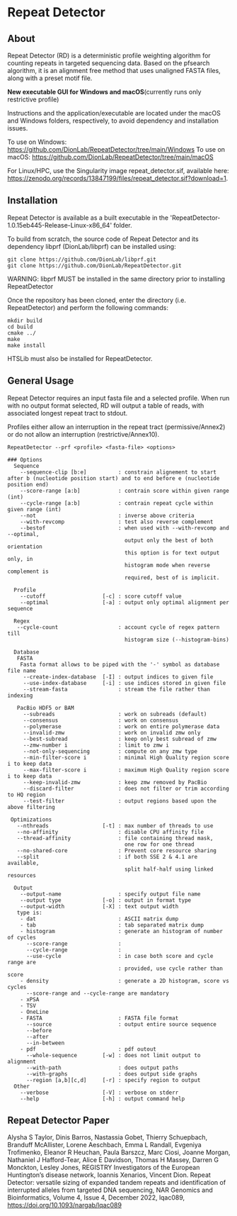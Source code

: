 # Repeat Detector
## About
Repeat Detector (RD) is a deterministic profile weighting algorithm for counting repeats in targeted sequencing data. Based on the pfsearch algorithm, it is an alignment free method that uses unaligned FASTA files, along with a preset motif file. 

**New executable GUI for Windows and macOS**(currently runs only restrictive profile)

Instructions and the application/executable are located under the macOS and Windows folders, respectively, to avoid dependency and installation issues.

To use on Windows: https://github.com/DionLab/RepeatDetector/tree/main/Windows
To use on macOS: https://github.com/DionLab/RepeatDetector/tree/main/macOS

For Linux/HPC, use the Singularity image repeat_detector.sif, available here: https://zenodo.org/records/13847199/files/repeat_detector.sif?download=1.




## Installation
Repeat Detector is available as a built executable in the 'RepeatDetector-1.0.15eb445-Release-Linux-x86_64' folder.

To build from scratch, the source code of Repeat Detector and its dependency libprf (DionLab/libprf) can be installed using:
```
git clone https://github.com/DionLab/libprf.git
git clone https://github.com/DionLab/RepeatDetector.git
```
WARNING: libprf MUST be installed in the same directory prior to installing RepeatDetector

Once the repository has been cloned, enter the directory (i.e. RepeatDetector) and perform the following commands:

```
mkdir build
cd build
cmake ../
make 
make install
```
HTSLib must also be installed for RepeatDetector.

## General Usage
Repeat Detector requires an input fasta file and a selected profile. When run with no output format selected, RD will output a table of reads, with associated longest repeat tract to stdout. 

Profiles either allow an interruption in the repeat tract (permissive/Annex2) or do not allow an interruption (restrictive/Annex10).

```
RepeatDetector --prf <profile> <fasta-file> <options>

### Options
  Sequence
    --sequence-clip [b:e]          : constrain alignement to start after b (nucleotide position start) and to end before e (nucleotide position end)
    --score-range [a:b]            : contrain score within given range (int)
    --cycle-range [a:b]            : contrain repeat cycle within given range (int)
    --not                          : inverse above criteria
    --with-revcomp                 : test also reverse complement
    --bestof                       : when used with --with-revcomp and --optimal,
                                     output only the best of both orientation
                                     this option is for text output only, in
                                     histogram mode when reverse complement is
                                     required, best of is implicit.

  Profile
    --cutoff                  [-c] : score cutoff value
    --optimal                 [-a] : output only optimal alignment per sequence

  Regex
   --cycle-count                   : account cycle of regex pattern till
                                     histogram size (--histogram-bins)

  Database
   FASTA
    Fasta format allows to be piped with the '-' symbol as database file name
     --create-index-database  [-I] : output indices to given file
     --use-index-database     [-i] : use indices stored in given file
     --stream-fasta                : stream the file rather than indexing

   PacBio HDF5 or BAM
     --subreads                    : work on subreads (default)
     --consensus                   : work on consensus
     --polymerase                  : work on entire polymerase data
     --invalid-zmw                 : work on invalid zmw only
     --best-subread                : keep only best subread of zmw
     --zmw-number i                : limit to zmw i
     --not-only-sequencing         : compute on any zmw type
     --min-filter-score i          : minimal High Quality region score i to keep data
     --max-filter-score i          : maximum High Quality region score i to keep data
     --keep-invalid-zmw            : keep zmw removed by PacBio
     --discard-filter              : does not filter or trim according to HQ region
     --test-filter                 : output regions based upon the above filtering

 Optimizations
   --nthreads                 [-t] : max number of threads to use
   --no-affinity                   : disable CPU affinity file
   --thread-affinity               : file containing thread mask,
                                     one row for one thread
   --no-shared-core                : Prevent core resource sharing
   --split                         : if both SSE 2 & 4.1 are available,
                                     split half-half using linked resources

  Output
    --output-name                  : specify output file name
    --output type             [-o] : output in format type
    --output-width            [-X] : text output width
   type is:
    - dat                          : ASCII matrix dump
    - tab                          : tab separated matrix dump
    - histogram                    : generate an histogram of number of cycles
      --score-range                :
      --cycle-range                :
      --use-cycle                  : in case both score and cycle range are
                                   : provided, use cycle rather than score
    - density                      : generate a 2D histogram, score vs cycles
      --score-range and --cycle-range are mandatory
    - xPSA
    - TSV
    - OneLine
    - FASTA                        : FASTA file format
      --source                     : output entire source sequence
      --before
      --after
      --in-between
    - pdf                          : pdf outout
      --whole-sequence        [-w] : does not limit output to alignment
      --with-path                  : does output paths
      --with-graphs                : does output side graphs
      --region [a,b][c,d]     [-r] : specify region to output
  Other
    --verbose                 [-V] : verbose on stderr
    --help                    [-h] : output command help
 ```
## Repeat Detector Paper
Alysha S Taylor, Dinis Barros, Nastassia Gobet, Thierry Schuepbach, Branduff McAllister, Lorene Aeschbach, Emma L Randall, Evgeniya Trofimenko, Eleanor R Heuchan, Paula Barszcz, Marc Ciosi, Joanne Morgan, Nathaniel J Hafford-Tear, Alice E Davidson, Thomas H Massey, Darren G Monckton, Lesley Jones, REGISTRY Investigators of the European Huntington’s disease network, Ioannis Xenarios, Vincent Dion. Repeat Detector: versatile sizing of expanded tandem repeats and identification of interrupted alleles from targeted DNA sequencing, NAR Genomics and Bioinformatics, Volume 4, Issue 4, December 2022, lqac089, https://doi.org/10.1093/nargab/lqac089
